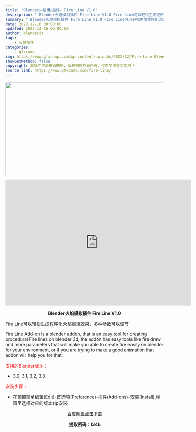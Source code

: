 ```yaml
---
title: "Blender火焰模拟插件 Fire Line V1.0"
description: "﻿ Blender火焰模拟插件 Fire Line V1.0 Fire Line可以轻松生成程序化火焰燃烧效果，多种参数可以调节 Fire Line Add-on is a blender addon..."
summary: "﻿ Blender火焰模拟插件 Fire Line V1.0 Fire Line可以轻松生成程序化火焰燃烧效果，多种参数可以调节 Fire Line Add-on is a blender addon..."
date: 2022-12-16 00:00:00
updated: 2022-12-16 00:00:00
author: blenderit
tags: 
    - 火焰插件
categories:
    - gfxcamp
img: https://www.gfxcamp.com/wp-content/uploads/2022/12/Fire-Line-Blender-Addon.jpg
showGetMethod: false
copyright: 本插件资源来自网络，版权归原作者所有，仅供交流学习使用！
source_link: https://www.gfxcamp.com/fire-line/
---
```

<div><p><img decoding="async" class="aligncenter size-full wp-image-108902" src="https://www.gfxcamp.com/wp-content/uploads/2022/12/Fire-Line-Blender-Addon.jpg" data-src="https://www.gfxcamp.com/wp-content/uploads/2022/12/Fire-Line-Blender-Addon.jpg" alt="" width="590" height="295" data-srcset="https://www.gfxcamp.com/wp-content/uploads/2022/12/Fire-Line-Blender-Addon.jpg 590w, https://www.gfxcamp.com/wp-content/uploads/2022/12/Fire-Line-Blender-Addon-150x75.jpg 150w" data-sizes="(max-width: 590px) 100vw, 590px"></p><p style="text-align: center;"><iframe loading="lazy" src="https://player.youku.com/embed/XNTkyOTE2NDA5Mg==" width="590" height="400" frameborder="0" allowfullscreen="allowfullscreen" data-mce-fragment="1"><span data-mce-type="bookmark" style="display: inline-block; width: 0px; overflow: hidden; line-height: 0;" class="mce_SELRES_start">﻿</span></iframe></p><p style="text-align: center;"><strong>Blender火焰模拟插件 Fire Line V1.0</strong></p><p>Fire Line可以轻松生成程序化火焰燃烧效果，多种参数可以调节</p><p>Fire Line Add-on is a blender addon, that is an easy tool for creating procedural Fire lines on blender 3d, the addon has easy tools like fire draw and more parameters that will make you able to create fire easily on blender for your environment, or if you are trying to make a good animation that addon will help you for that.</p><p><span style="color: #ff0000;">支持的Blender版本：</span></p><ul>
<li>3.0, 3.1, 3.2, 3.3</li>
</ul><p style="text-align: left;"><span style="color: #ff0000;">安装步骤：</span></p><ul>
<li>在顶部菜单编辑(Edit)-首选项(Preference)-插件(Add-ons)-安装(Install),弹窗里选择对应的版本zip安装</li>
</ul><p style="text-align: center;"><a class="maxbutton-3 maxbutton maxbutton-baidu" target="_blank" rel="noopener" href="https://pan.baidu.com/s/1Y3HNBrCbhZZw8mRzlBSgtg?pwd=l34b"><span class="mb-text">百度网盘点击下载</span></a></p><p style="text-align: center;"><strong>提取密码：l34b</strong></p></div>